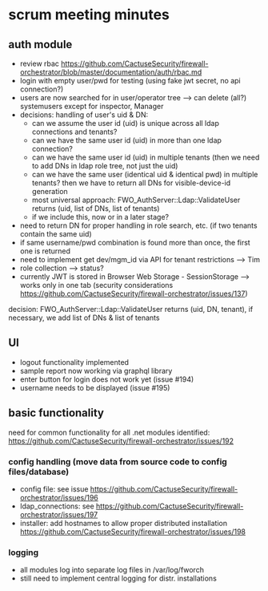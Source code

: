 # scrum meeting minutes

## auth module
- review rbac <https://github.com/CactuseSecurity/firewall-orchestrator/blob/master/documentation/auth/rbac.md>
- login with empty user/pwd for testing (using fake jwt secret, no api connection?)
- users are now searched for in user/operator tree --> can delete (all?) systemusers except for inspector, Manager
- decisions: handling of user's uid & DN:
  - can we assume the user id (uid) is unique across all ldap connections and tenants?
  - can we have the same user id (uid) in more than one ldap connection?
  - can we have the same user id (uid) in multiple tenants (then we need to add DNs in ldap role tree, not just the uid)
  - can we have the same user (identical uid & identical pwd) in multiple tenants? then we have to return all DNs for visible-device-id generation
  - most universal approach: FWO_AuthServer::Ldap::ValidateUser returns (uid, list of DNs, list of tenants)
  - if we include this, now or in a later stage?
- need to return DN for proper handling in role search, etc. (if two tenants contain the same uid)
- if same username/pwd combination is found more than once, the first one is returned 
- need to implement get dev/mgm_id via API for tenant restrictions --> Tim
- role collection --> status?
- currently JWT is stored in Browser Web Storage - SessionStorage --> works only in one tab (security considerations <https://github.com/CactuseSecurity/firewall-orchestrator/issues/137>)

decision: FWO_AuthServer::Ldap::ValidateUser returns (uid, DN, tenant), if necessary, we add list of DNs & list of tenants

## UI
- logout functionality implemented
- sample report now working via graphql library
- enter button for login does not work yet (issue #194)
- username needs to be displayed (issue #195)

## basic functionality

need for common functionality for all .net modules identified: <https://github.com/CactuseSecurity/firewall-orchestrator/issues/192>

### config handling (move data from source code to config files/database) 
- config file: see issue <https://github.com/CactuseSecurity/firewall-orchestrator/issues/196>
- ldap_connections: see <https://github.com/CactuseSecurity/firewall-orchestrator/issues/197>
- installer: add hostnames to allow proper distributed installation <https://github.com/CactuseSecurity/firewall-orchestrator/issues/198>

### logging
- all modules log into separate log files in /var/log/fworch
- still need to implement central logging for distr. installations
